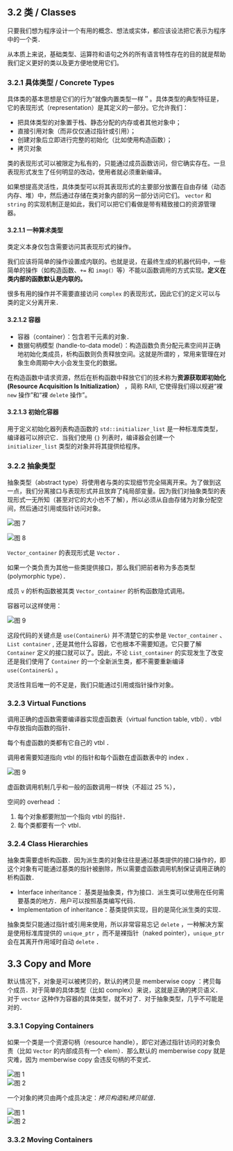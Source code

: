 ## 3.2 类 / Classes

只要我们想为程序设计一个有用的概念、想法或实体，都应该设法把它表示为程序中的一个类．

从本质上来说，基础类型、运算符和语句之外的所有语言特性存在的目的就是帮助我们定义更好的类以及更方便地使用它们。

### 3.2.1 具体类型 / Concrete Types

具体类的基本思想是它们的行为”就像内置类型一样＂。具体类型的典型特征是，它的表现形式（representation）是其定义的一部分。它允许我们：

- 把具体类型的对象置于栈、静态分配的内存或者其他对象中；
- 直接引用对象（而非仅仅通过指针或引用）；
- 创建对象后立即进行完整的初始化（比如使用构造函数）；
- 拷贝对象

类的表现形式可以被限定为私有的，只能通过成员函数访问，但它确实存在。一旦表现形式发生了任何明显的改动，使用者就必须重新编译。

如果想提高灵活性，具体类型可以将其表现形式的主要部分放置在自由存储（动态内存、堆）中，然后通过存储在类对象内部的另一部分访问它们。 `vector` 和 `string` 的实现机制正是如此，我们可以把它们看做是带有精致接口的资源管理器。

#### 3.2.1.1 一种算术类型

类定义本身仅包含需要访问其表现形式的操作。

我们应该将简单的操作设置成内联的。也就是说，在最终生成的机器代码中，一些简单的操作（如构造函数、`+=` 和 `imag(）`等）不能以函数调用的方式实现。**定义在类内部的函数默认是内联的。**

很多有用的操作并不需要直接访问 `complex` 的表现形式，因此它们的定义可以与类的定义分离开来．

#### 3.2.1.2 容器

- 容器（container）：包含若干元素的对象．
- 数据句柄模型 (handle-to-data model）：构造函数负责分配元素空间并正确地初始化类成员，析构函数则负责释放空间。这就是所谓的 ，常用来管理在对象生命周期中大小会发生变化的数据。

在构造函数中请求资源，然后在析构函数中释放它们的技术称为**资源获取即初始化 (Resource Acquisition Is Initialization）** ，简称 RAII, 它使得我们得以规避“裸 `new` 操作”和“裸 `delete` 操作”。

#### 3.2.1.3 初始化容器

用于定义初始化器列表构造函数的 `std::initializer_list` 是一种标准库类型，编译器可以辨识它．当我们使用 `{}` 列表时，编译器会创建一个 `initializer_list` 类型的对象并将其提供给程序。

### 3.2.2 抽象类型

抽象类型（abstract type）将使用者与类的实现细节完全隔离开来。为了做到这一点，我们分离接口与表现形式并且放弃了纯局部变量。因为我们对抽象类型的表现形式一无所知（甚至对它的大小也不了解），所以必须从自由存储为对象分配空间，然后通过引用或指针访问对象。

![图 7](../../../../../../.media/6b4a04a047a8efcfd680ed497803f6dab8f6b846661d394d07fe077a7b985cea.png)  

![图 8](../../../../../../.media/876a3db205ff7a3d135db4c75d8b71168f25f714f0017ccd2c0f85ae75cd5556.png)  

`Vector_container` 的表现形式是 `Vector` ．

如果一个类负责为其他一些类提供接口，那么我们把前者称为多态类型 (polymorphic type）．

成员 `v` 的析构函数被其类 `Vector_container` 的析构函数隐式调用。

容器可以这样使用：

![图 9](../../../../../../.media/cbc065f864ee81555c483b4214b20787a6f8c7d3f8fcb4c560df47150b0c2893.png)  

这段代码的关键点是 `use(Container&)` 并不清楚它的实参是 `Vector_container` 、 `List container` , 还是其他什么容器，它也根本不需要知道。它只要了解 `Container` 定义的接口就可以了。因此，不论 `List_container` 的实现发生了改变还是我们使用了 `Container` 的一个全新派生类，都不需要重新编译 `use(Container&)` 。

灵活性背后唯一的不足是，我们只能通过引用或指针操作对象。

### 3.2.3 Virtual Functions

调用正确的虚函数需要编译器实现虚函数表（virtual function table, vtbl）．vtbl 中存放指向函数的指针．

每个有虚函数的类都有它自己的 vtbl ．

调用者需要知道指向 vtbl 的指针和每个函数在虚函数表中的 index ．

![图 9](../../../../../../.media/bcd35b53d18187072c2448598228ad039b20272ef772d8b54568df9d1b0ae2a1.png)  

虚函数调用机制几乎和一般的函数调用一样快（不超过 25 %），

空间的 overhead ：

1. 每个对象都要附加一个指向 vtbl 的指针．
2. 每个类都要有一个 vtbl．

### 3.2.4 Class Hierarchies

抽象类需要虚析构函数．因为派生类的对象往往是通过基类提供的接口操作的，即这个对象有可能通过基类的指针被删除，所以需要虚函数调用机制保证调用正确的析构函数．

- Interface inheritance： 基类是抽象类，作为接口．派生类可以使用在任何需要基类的地方．用户可以按照基类编写代码．
- Implementation of inheritance：基类提供实现，目的是简化派生类的实现．

抽象类型只能通过指针或引用来使用，所以非常容易忘记 `delete` ，一种解决方案是使用标准库提供的 `unique_ptr` ，而不是裸指针（naked pointer），`unique_ptr` 会在其离开作用域时自动 `delete` ．

## 3.3 Copy and More

默认情况下，对象是可以被拷贝的，默认的拷贝是 memberwise copy ：拷贝每个成员．对于简单的具体类型（比如 complex）来说，这就是正确的拷贝语义．对于 `vector` 这种作为容器的具体类型，就不对了．对于抽象类型，几乎不可能是对的．

### 3.3.1 Copying Containers

如果一个类是一个资源句柄（resource handle），即它对通过指针访问的对象负责（比如 `Vector` 的内部成员有一个 elem）．那么默认的 memberwise copy 就是灾难，因为 memberwise copy 会违反句柄的不变式．

![图 1](../../../../../../.media/b9999ef94a3efc127f2c66a4f614a3e0a3cfde2b29d091fb5f1fb87a2df457fa.png)  
![图 2](../../../../../../.media/8d7a4a611e396ae1af15640b5ee2f0ef95bfa808804189c5c7431fd478e61488.png)  

一个对象的拷贝由两个成员决定：*拷贝构造*和*拷贝赋值*．

![图 1](../../../../../../.media/6abe537d88be908fdc52c25aa476a1cfdcdca28790672704bfa2fee30320af9d.png)  
![图 2](../../../../../../.media/427f0b0bd1393d16bdc06c71cb2e19fbedb881b557f188ef41db35b6dcb6840a.png)  

### 3.3.2 Moving Containers

